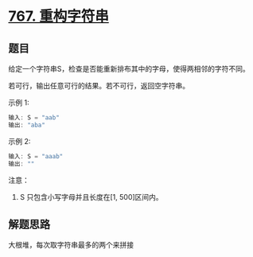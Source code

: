# [767. 重构字符串](https://leetcode-cn.com/problems/reorganize-string/)

## 题目

给定一个字符串S，检查是否能重新排布其中的字母，使得两相邻的字符不同。

若可行，输出任意可行的结果。若不可行，返回空字符串。

示例 1:

```c
输入: S = "aab"
输出: "aba"
```

示例 2:

```c
输入: S = "aaab"
输出: ""
```

注意：

1. S 只包含小写字母并且长度在[1, 500]区间内。

## 解题思路

大根堆，每次取字符串最多的两个来拼接
